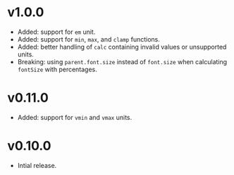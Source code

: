 # v1.0.0

- Added: support for `em` unit.
- Added: support for `min`, `max`, and `clamp` functions.
- Added: better handling of `calc` containing invalid values or unsupported units.
- Breaking: using `parent.font.size` instead of `font.size` when calculating `fontSize` with percentages.

# v0.11.0

- Added: support for `vmin` and `vmax` units.

# v0.10.0

- Intial release.
